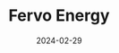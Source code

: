 ---  
layout: startup_page  
title: "Fervo Energy"  
id: "fervoenergy.com"  
permalink: "/fervoenergyfervoenergy.com02292024/"  
website: "https://fervoenergy.com/"  
funding_round: ""  
funding_amount: "$244M"  
investors: "Devon Energy, Galvanize Climate Solutions, John Arnold, Liberty Mutual Investments, Marunouchi Innovation Partners, Mercuria, Mitsubishi Heavy Industries, Capricorn’s Technology Impact Fund, Congruent Ventures, DCVC, Elemental Excelerator, Helmerich & Payne, Impact Science Ventures"  
about: "Fervo Energy develops next-generation geothermal power, providing 24/7 carbon-free energy. Their technology, adapted from the oil and gas industry, aims to make geothermal energy cost-competitive and globally scalable through advancements in drilling and subsurface analytics. This approach delivers commercially viable, clean energy."  
markets: "Clean Energy, Geothermal Energy, Energy Infrastructure, Energy Production, CleanTech, Climate Tech"  
hq: "Houston, Texas, United States"  
founded_year: "2017"  
linkedin: "https://www.linkedin.com/company/fervo-energy"  
twitter: "https://twitter.com/fervoenergy"  
instagram: ""  
facebook: ""  
crunchbase: "https://www.crunchbase.com/organization/fervo-energy"  
pitchbook: "https://pitchbook.com/profiles/company/228101-95"  

date_display: "29-Feb-2024"  
date: "2024-02-29"

# SEO Optimization  
meta_title: "Fervo Energy -  Funding ($244M)"  
meta_description: "Fervo Energy, Fervo Energy develops next-generation geothermal power, providing 24/7 carbon-free energy. Their technology, adapted from the oil and gas industry, ai..."  
meta_keywords: "Fervo Energy, Clean Energy, Geothermal Energy, Energy Infrastructure, Energy Production, CleanTech, Climate Tech,  funding"  
canonical_url: "https://startup.projectstartups.com/fervoenergyfervoenergy.com02292024/"  
---